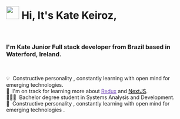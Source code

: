 # <img src="https://cdn.jsdelivr.net/gh/Th3Wall/assets-cdn/PersonalGithubReadme/HandGreet.gif" width="35px" />&nbsp;<b>Hi, It's Kate Keiroz,</b>
<br>


  ### I'm Kate Junior Full stack developer from Brazil based in <br><b>Waterford, Ireland</b>.
   <br>
    
  💡 &nbsp;Constructive personality , constantly learning with open mind for emerging technologies.<br>
  🌱 &nbsp;I'm on track for learning more about  <a style="color:#764ABC" href="https://redux.js.org/" target="_blank"><u>Redux</u></a> and <a style="color:#000000" href="https://nextjs.org/" target="_blank"><u>NextJS</u></a>.\
  👩🏻‍🎓 &nbsp;Bachelor degree student in Systems Analysis and Development. <br>
  💬 &nbsp;Constructive personality , constantly learning with open mind for emerging technologies
   .
</p>
<br>









<!---
katekeiroz-dev/katekeiroz-dev is a ✨ special ✨ repository because its `README.md` (this file) appears on your GitHub profile.
You can click the Preview link to take a look at your changes.
--->
